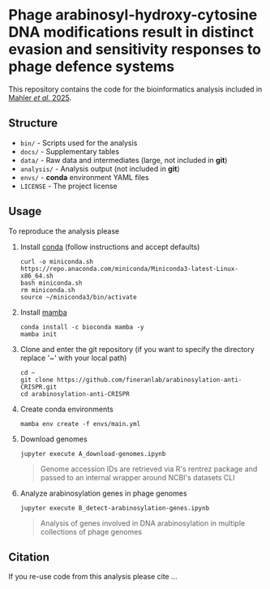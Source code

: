 # Phage arabinosyl-hydroxy-cytosine DNA modifications result in distinct evasion and sensitivity responses to phage defence systems
This repository contains the code for the bioinformatics analysis included in [Mahler _et al._ 2025](https://doi.org/10.1016/j.chom.2025.06.005).

## Structure
* `bin/` - Scripts used for the analysis
* `docs/` - Supplementary tables
* `data/` - Raw data and intermediates (large, not included in **git**)
* `analysis/` - Analysis output (not included in **git**)
* `envs/` - **conda** environment YAML files
* `LICENSE` - The project license

## Usage
To reproduce the analysis please

1. Install [conda](https://docs.conda.io/en/latest/miniconda.html#) (follow instructions and accept defaults)
   ```
   curl -o miniconda.sh https://repo.anaconda.com/miniconda/Miniconda3-latest-Linux-x86_64.sh
   bash miniconda.sh
   rm miniconda.sh
   source ~/miniconda3/bin/activate
   ```
1. Install [mamba](https://mamba.readthedocs.io/en/latest/installation.html)
   ```
   conda install -c bioconda mamba -y
   mamba init
   ```
1. Clone and enter the git repository (if you want to specify the directory replace '~' with your local path)
   ```
   cd ~
   git clone https://github.com/fineranlab/arabinosylation-anti-CRISPR.git
   cd arabinosylation-anti-CRISPR
   ```
1. Create conda environments
   ```
   mamba env create -f envs/main.yml
   ```
1. Download genomes
   ```
   jupyter execute A_download-genomes.ipynb
   ```
   > Genome accession IDs are retrieved via R's rentrez package and passed to an internal wrapper around NCBI's datasets CLI
1. Analyze arabinosylation genes in phage genomes
   ```
   jupyter execute B_detect-arabinosylation-genes.ipynb
   ```
   > Analysis of genes involved in DNA arabinosylation in multiple collections of phage genomes

## Citation
If you re-use code from this analysis please cite ...
